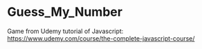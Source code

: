# Guess_My_Number
Game from Udemy tutorial of Javascript: https://www.udemy.com/course/the-complete-javascript-course/
